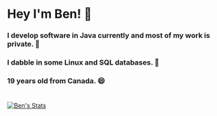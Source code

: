 # Hey I'm Ben! 👋
### I develop software in Java currently and most of my work is private. 🔐
### I dabble in some Linux and SQL databases. 📅
### 19 years old from Canada. 😄
#

[![Ben's Stats](https://github-readme-stats.vercel.app/api?username=xxBennny&count_private=true&include_all_commits=true&show_icons=true&theme=dracula)](https://github.com/anuraghazra/github-readme-stats)
